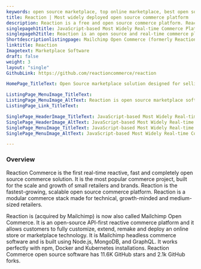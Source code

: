 ```yaml
---
keywords: open source marketplace, top online marketplace, best open source b2b ecommerce platform, ecommerce marketplace, b2b ecommerce software solution, top b2b ecommerce platform
title: Reaction | Most widely deployed open source commerce platform
description: Reaction is a free and open source commerce platform. Reaction Commerce is a headless, API-first commerce platform and built with Node.js and deployed with Docker.
singlepageh1title: JavaScript-based Most Widely Real-time Commerce Platform
singlepageh2title: Reaction is an open source and real-time commerce platform for small and medium-sized retailers. It is fully customizeable, extenable and deploy an store or marketplace solution.
Shortdescriptionlistingpage: ‎Mailchimp Open Commerce (formerly Reaction Commerce) is lightweight and easy to deploy. It supports multiple messaging protocols and deployed in distributed configurations to meet high-scale requirements.
linktitle: Reaction
Imagetext: Marketplace Software
draft: false
weight: 3
layout: "single"
GithubLink: https://github.com/reactioncommerce/reaction

HomePage_TitleText: Open Source marketplace solution designed for selling services online.

ListingPage_MenuImage_TitleText: 
ListingPage_MenuImage_AltText: Reaction is open source marketplace software
ListingPage_Link_TitleText: 

SinglePage_HeaderImage_TitleText: JavaScript-based Most Widely Real-time Commerce Platform
SinglePage_HeaderImage_AltText: JavaScript-based Most Widely Real-time Commerce Platform
SinglePage_MenuImage_TitleText: JavaScript-based Most Widely Real-time Commerce Platform
SinglePage_MenuImage_AltText: JavaScript-based Most Widely Real-time Commerce Platform

---
```


### **Overview**

Reaction Commerce is the first real-time reactive, fast and completely open source commerce solution. It is the most popular commerce project, built for the scale and growth of small retailers and brands. Reaction is the fastest-growing, scalable open source commerce platform. Reaction is a modular commerce stack made for technical, growth-minded and medium-sized retailers.

Reaction is (acquired by Mailchimp) is now also called ‎Mailchimp Open Commerce. It is an open-source API-first reactive commerce platform and it allows customers to fully customize, extend, remake and deploy an online store or marketplace technology. It is Mailchimp headless commerce software and is built using Node.js, MongoDB, and GraphQL. It works perfectly with npm, Docker and Kubernetes installations. Reaction Commerce open source software has 11.6K GitHub stars and 2.1k GitHub forks.